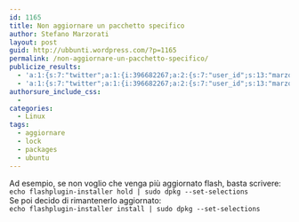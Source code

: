 ```yaml
---
id: 1165
title: Non aggiornare un pacchetto specifico
author: Stefano Marzorati
layout: post
guid: http://ubbunti.wordpress.com/?p=1165
permalink: /non-aggiornare-un-pacchetto-specifico/
publicize_results:
  - 'a:1:{s:7:"twitter";a:1:{i:396682267;a:2:{s:7:"user_id";s:13:"marzorati_ste";s:7:"post_id";s:18:"193345243188436993";}}}'
  - 'a:1:{s:7:"twitter";a:1:{i:396682267;a:2:{s:7:"user_id";s:13:"marzorati_ste";s:7:"post_id";s:18:"193345243188436993";}}}'
authorsure_include_css:
  - 
categories:
  - Linux
tags:
  - aggiornare
  - lock
  - packages
  - ubuntu
---
```

Ad esempio, se non voglio che venga più aggiornato flash, basta scrivere:  
`echo flashplugin-installer hold | sudo dpkg --set-selections`  
Se poi decido di rimantenerlo aggiornato:  
`echo flashplugin-installer install | sudo dpkg --set-selections`
